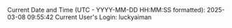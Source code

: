 Current Date and Time (UTC - YYYY-MM-DD HH:MM:SS formatted): 2025-03-08 09:55:42
Current User's Login: luckyaiman

